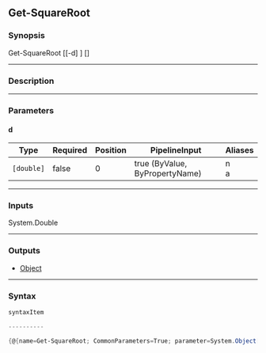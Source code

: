 Get-SquareRoot
--------------

### Synopsis

Get-SquareRoot [[-d] <double>] [<CommonParameters>]

---

### Description

---

### Parameters
#### **d**

|Type      |Required|Position|PipelineInput                 |Aliases|
|----------|--------|--------|------------------------------|-------|
|`[double]`|false   |0       |true (ByValue, ByPropertyName)|n<br/>a|

---

### Inputs
System.Double

---

### Outputs
* [Object](https://learn.microsoft.com/en-us/dotnet/api/System.Object)

---

### Syntax
```PowerShell
syntaxItem
```
```PowerShell
----------
```
```PowerShell
{@{name=Get-SquareRoot; CommonParameters=True; parameter=System.Object[]}}
```
